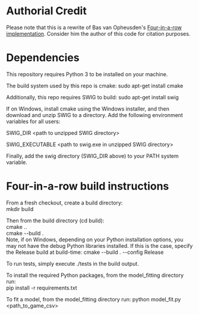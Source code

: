 # Authorial Credit
Please note that this is a rewrite of Bas van Opheusden's [Four-in-a-row implementation](https://github.com/basvanopheusden/fourinarow). Consider him the author of this code for citation purposes.

# Dependencies
This repository requires Python 3 to be installed on your machine.

The build system used by this repo is cmake:
sudo apt-get install cmake

Additionally, this repo requires SWIG to build:
sudo apt-get install swig 

If on Windows, install cmake using the Windows installer, and then download and unzip SWIG to a directory. Add the following environment variables for all users:

SWIG_DIR \<path to unzipped SWIG directory\>

SWIG_EXECUTABLE \<path to swig.exe in unzipped SWIG directory\>

Finally, add the swig directory (SWIG_DIR above) to your PATH system variable.

# Four-in-a-row build instructions
From a fresh checkout, create a build directory:  
mkdir build  

Then from the build directory (cd build):  
cmake ..  
cmake --build .  
Note, if on Windows, depending on your Python installation options, you may not have the debug Python libraries installed. If this is the case, specify the Release build at build-time:
cmake --build . --config Release

To run tests, simply execute ./tests in the build output.  

To install the required Python packages, from the model_fitting directory run:  
pip install -r requirements.txt  

To fit a model, from the model_fitting directory run:
python model_fit.py <path_to_game_csv>  
